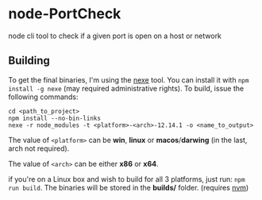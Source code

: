 # node-PortCheck
node cli tool to check if a given port is open on a host or network

## Building
To get the final binaries, I'm using the [nexe](https://github.com/nexe/nexe) tool. You can install it with `npm install -g nexe` (may required administrative rights).
To build, issue the following commands:

```shell
cd <path_to_project>
npm install --no-bin-links
nexe -r node_modules -t <platform>-<arch>-12.14.1 -o <name_to_output>
```

The value of `<platform>` can be **win**, **linux** or **macos**/**darwing** (in the last, arch not required).

The value of `<arch>` can be either **x86** or **x64**.

if you're on a Linux box and wish to build for all 3 platforms, just run: `npm run build`. The binaries will be stored in the **builds/** folder. (requires [nvm](https://github.com/nvm-sh/nvm))
